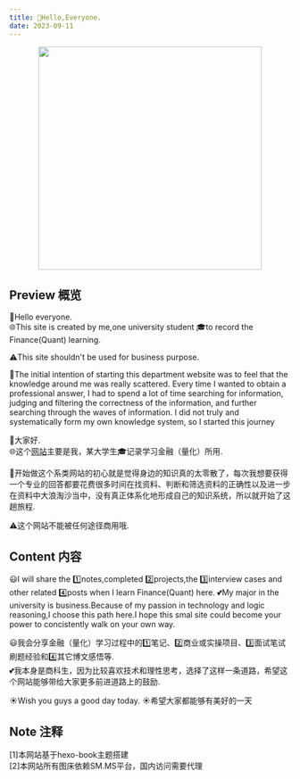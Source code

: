 ```yaml
---
title: 👋Hello,Everyone.
date: 2023-09-11
---
```

<div align=center>
<img src="/picture/homepage.png" width = "400" height = "400"/>  
</div>


## Preview 概览 
👋Hello everyone.  
🌐This site is created by me,one university student 🎓to record the Finance(Quant) learning. 

⚠️This site shouldn't be used for business purpose.

🌊The initial intention of starting this department website was to feel that the knowledge around me was really scattered. Every time I wanted to obtain a professional answer, I had to spend a lot of time searching for information, judging and filtering the correctness of the information, and further searching through the waves of information. I did not truly and systematically form my own knowledge system, so I started this journey

👋大家好.   
🌐这个[网站](#note)主要是我，某大学生🎓记录学习金融（量化）所用. 

🌊开始做这个系类网站的初心就是觉得身边的知识真的太零散了，每次我想要获得一个专业的回答都要花费很多时间在找资料、判断和筛选资料的正确性以及进一步在资料中大浪淘沙当中，没有真正体系化地形成自己的知识系统，所以就开始了这趟旅程. 

⚠️这个网站不能被任何途径商用哦.

## Content 内容
😃I will share the 1️⃣notes,completed 2️⃣projects,the 3️⃣interview cases and other related 4️⃣posts when I learn Finance(Quant) here.
💕My major in the university is business.Because of my passion in technology and logic reasoning,I choose this path here.I hope this smal site could become your power to concistently walk on your own way.

😃我会分享金融（量化）学习过程中的1️⃣笔记、2️⃣商业或实操项目、3️⃣面试笔试刷题经验和4️⃣其它博文感悟等.   
💕我本身是商科生，因为比较喜欢技术和理性思考，选择了这样一条道路，希望这个网站能够带给大家更多前进道路上的鼓励.  


☀️Wish you guys a good day today.
☀️希望大家都能够有美好的一天  


## Note 注释
<div id="note">[1]本网站基于hexo-book主题搭建</div>
[2]本网站所有图床依赖SM.MS平台，国内访问需要代理
